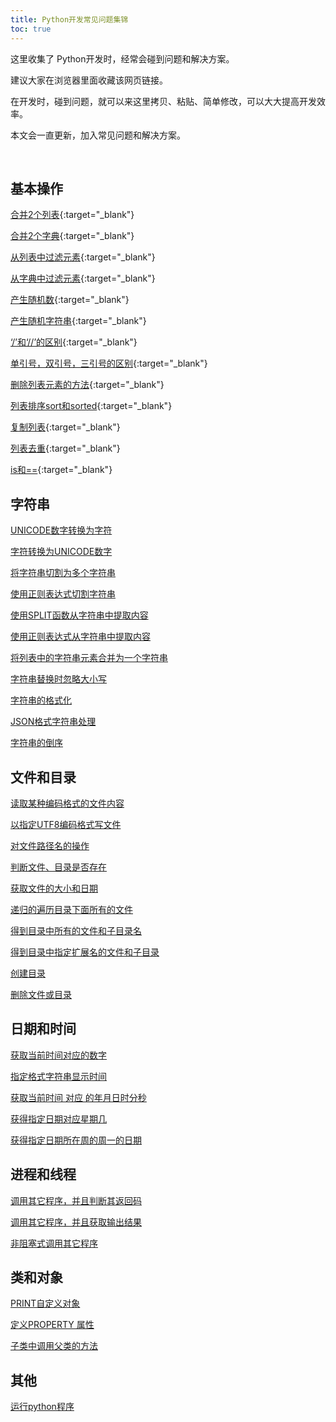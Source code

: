```yaml
---
title: Python开发常见问题集锦
toc: true
---
```


这里收集了 Python开发时，经常会碰到问题和解决方案。

建议大家在浏览器里面收藏该网页链接。

在开发时，碰到问题，就可以来这里拷贝、粘贴、简单修改，可以大大提高开发效率。

本文会一直更新，加入常见问题和解决方案。

<br>

<h2 id="基本操作"><a href="../basic/" target="_blank" style="text-decoration:none">基本操作</a></h2>

[合并2个列表](/doc/faq/python/basic/#%E5%90%88%E5%B9%B62%E4%B8%AA%E5%88%97%E8%A1%A8){:target="_blank"}

[合并2个字典](/doc/faq/python/basic/#%E5%90%88%E5%B9%B62%E4%B8%AA%E5%AD%97%E5%85%B8){:target="_blank"}

[从列表中过滤元素](/doc/faq/python/basic/#%E4%BB%8E%E5%88%97%E8%A1%A8%E4%B8%AD%E8%BF%87%E6%BB%A4%E5%85%83%E7%B4%A0){:target="_blank"}

[从字典中过滤元素](/doc/faq/python/basic/#%E4%BB%8E%E5%AD%97%E5%85%B8%E4%B8%AD%E8%BF%87%E6%BB%A4%E5%85%83%E7%B4%A0){:target="_blank"}

[产生随机数](/doc/faq/python/basic/#%E4%BA%A7%E7%94%9F%E9%9A%8F%E6%9C%BA%E6%95%B0){:target="_blank"}

[产生随机字符串](/doc/faq/python/basic/#%E4%BA%A7%E7%94%9F%E9%9A%8F%E6%9C%BA%E5%AD%97%E7%AC%A6%E4%B8%B2){:target="_blank"}

[‘/’和‘//’的区别](/doc/faq/python/basic/#和的区别){:target="_blank"}

[单引号，双引号，三引号的区别](/doc/faq/python/basic/#单引号双引号三引号的区别){:target="_blank"}

[删除列表元素的方法](/doc/faq/python/basic/#删除列表元素){:target="_blank"}

[列表排序sort和sorted](/doc/faq/python/basic/#列表排序sort和sorted){:target="_blank"}

[复制列表](/doc/faq/python/basic/#复制列表){:target="_blank"}

[列表去重](/doc/faq/python/basic/#列表去重){:target="_blank"}

[is和==](/doc/faq/python/basic/#isVS==){:target="_blank"}



<h2 id="字符串"><a href="../string/" target="_blank" style="text-decoration:none">字符串</a></h2>

[UNICODE数字转换为字符](/doc/faq/python/string/#unicode%E6%95%B0%E5%AD%97%E8%BD%AC%E6%8D%A2%E4%B8%BA%E5%AD%97%E7%AC%A6)

[字符转换为UNICODE数字](/doc/faq/python/string/#%E5%AD%97%E7%AC%A6%E8%BD%AC%E6%8D%A2%E4%B8%BAunicode%E6%95%B0%E5%AD%97)

[将字符串切割为多个字符串](/doc/faq/python/string/#%E5%B0%86%E5%AD%97%E7%AC%A6%E4%B8%B2%E5%88%87%E5%89%B2%E4%B8%BA%E5%A4%9A%E4%B8%AA%E5%AD%97%E7%AC%A6%E4%B8%B2)

[使用正则表达式切割字符串](/doc/faq/python/string/#%E4%BD%BF%E7%94%A8%E6%AD%A3%E5%88%99%E8%A1%A8%E8%BE%BE%E5%BC%8F%E5%88%87%E5%89%B2%E5%AD%97%E7%AC%A6%E4%B8%B2)

[使用SPLIT函数从字符串中提取内容](/doc/faq/python/string/#%E4%BD%BF%E7%94%A8split%E5%87%BD%E6%95%B0%E4%BB%8E%E5%AD%97%E7%AC%A6%E4%B8%B2%E4%B8%AD%E6%8F%90%E5%8F%96%E5%86%85%E5%AE%B9)

[使用正则表达式从字符串中提取内容](/doc/faq/python/string/#%E4%BD%BF%E7%94%A8%E6%AD%A3%E5%88%99%E8%A1%A8%E8%BE%BE%E5%BC%8F%E4%BB%8E%E5%AD%97%E7%AC%A6%E4%B8%B2%E4%B8%AD%E6%8F%90%E5%8F%96%E5%86%85%E5%AE%B9)

[将列表中的字符串元素合并为一个字符串](/doc/faq/python/string/#%E5%B0%86%E5%88%97%E8%A1%A8%E4%B8%AD%E7%9A%84%E5%AD%97%E7%AC%A6%E4%B8%B2%E5%85%83%E7%B4%A0%E5%90%88%E5%B9%B6%E4%B8%BA%E4%B8%80%E4%B8%AA%E5%AD%97%E7%AC%A6%E4%B8%B2)

[字符串替换时忽略大小写](/doc/faq/python/string/#%E5%AD%97%E7%AC%A6%E4%B8%B2%E6%9B%BF%E6%8D%A2%E6%97%B6%E5%BF%BD%E7%95%A5%E5%A4%A7%E5%B0%8F%E5%86%99)

[字符串的格式化](/doc/faq/python/string/#%E5%AD%97%E7%AC%A6%E4%B8%B2%E7%9A%84%E6%A0%BC%E5%BC%8F%E5%8C%96)

[JSON格式字符串处理](/doc/faq/python/string/#json%E6%A0%BC%E5%BC%8F%E5%AD%97%E7%AC%A6%E4%B8%B2%E5%A4%84%E7%90%86)

[字符串的倒序](/doc/faq/python/string/#字符串的倒序)



<h2 id="文件和目录"><a href="../file_dir/" target="_blank" style="text-decoration:none">文件和目录</a></h2>

[读取某种编码格式的文件内容](/doc/faq/python/file_dir/#%E8%AF%BB%E5%8F%96%E6%9F%90%E7%A7%8D%E7%BC%96%E7%A0%81%E6%A0%BC%E5%BC%8F%E7%9A%84%E6%96%87%E4%BB%B6%E5%86%85%E5%AE%B9)

[以指定UTF8编码格式写文件](/doc/faq/python/file_dir/#%E4%BB%A5%E6%8C%87%E5%AE%9Autf8%E7%BC%96%E7%A0%81%E6%A0%BC%E5%BC%8F%E5%86%99%E6%96%87%E4%BB%B6)

[对文件路径名的操作](/doc/faq/python/file_dir/#%E5%AF%B9%E6%96%87%E4%BB%B6%E8%B7%AF%E5%BE%84%E5%90%8D%E7%9A%84%E6%93%8D%E4%BD%9C)

[判断文件、目录是否存在](/doc/faq/python/file_dir/#%E5%88%A4%E6%96%AD%E6%96%87%E4%BB%B6%E7%9B%AE%E5%BD%95%E6%98%AF%E5%90%A6%E5%AD%98%E5%9C%A8)

[获取文件的大小和日期](/doc/faq/python/file_dir/#%E8%8E%B7%E5%8F%96%E6%96%87%E4%BB%B6%E7%9A%84%E5%A4%A7%E5%B0%8F%E5%92%8C%E6%97%A5%E6%9C%9F)

[递归的遍历目录下面所有的文件](/doc/faq/python/file_dir/#%E9%80%92%E5%BD%92%E7%9A%84%E9%81%8D%E5%8E%86%E7%9B%AE%E5%BD%95%E4%B8%8B%E9%9D%A2%E6%89%80%E6%9C%89%E7%9A%84%E6%96%87%E4%BB%B6)

[得到目录中所有的文件和子目录名](/doc/faq/python/file_dir/#%E5%BE%97%E5%88%B0%E7%9B%AE%E5%BD%95%E4%B8%AD%E6%89%80%E6%9C%89%E7%9A%84%E6%96%87%E4%BB%B6%E5%92%8C%E5%AD%90%E7%9B%AE%E5%BD%95%E5%90%8D)

[得到目录中指定扩展名的文件和子目录](/doc/faq/python/file_dir/#%E5%BE%97%E5%88%B0%E7%9B%AE%E5%BD%95%E4%B8%AD%E6%8C%87%E5%AE%9A%E6%89%A9%E5%B1%95%E5%90%8D%E7%9A%84%E6%96%87%E4%BB%B6%E5%92%8C%E5%AD%90%E7%9B%AE%E5%BD%95)

[创建目录](/doc/faq/python/file_dir/#%E5%88%9B%E5%BB%BA%E7%9B%AE%E5%BD%95)

[删除文件或目录](/doc/faq/python/file_dir/#%E5%88%A0%E9%99%A4%E6%96%87%E4%BB%B6%E6%88%96%E7%9B%AE%E5%BD%95)


<h2 id="日期和时间"><a href="../date_time/" target="_blank" style="text-decoration:none">日期和时间</a></h2>


[获取当前时间对应的数字](/doc/faq/python/date_time/#%E8%8E%B7%E5%8F%96%E5%BD%93%E5%89%8D%E6%97%B6%E9%97%B4%E5%AF%B9%E5%BA%94%E7%9A%84%E6%95%B0%E5%AD%97)

[指定格式字符串显示时间](/doc/faq/python/date_time/#%E6%8C%87%E5%AE%9A%E6%A0%BC%E5%BC%8F%E5%AD%97%E7%AC%A6%E4%B8%B2%E6%98%BE%E7%A4%BA%E6%97%B6%E9%97%B4)

[获取当前时间 对应 的年月日时分秒](/doc/faq/python/date_time/#%E8%8E%B7%E5%8F%96%E5%BD%93%E5%89%8D%E6%97%B6%E9%97%B4-%E5%AF%B9%E5%BA%94-%E7%9A%84%E5%B9%B4%E6%9C%88%E6%97%A5%E6%97%B6%E5%88%86%E7%A7%92)

[获得指定日期对应星期几](/doc/faq/python/date_time/#%E8%8E%B7%E5%BE%97%E6%8C%87%E5%AE%9A%E6%97%A5%E6%9C%9F%E5%AF%B9%E5%BA%94%E6%98%9F%E6%9C%9F%E5%87%A0)

[获得指定日期所在周的周一的日期](/doc/faq/python/date_time/#%E8%8E%B7%E5%BE%97%E6%8C%87%E5%AE%9A%E6%97%A5%E6%9C%9F%E6%89%80%E5%9C%A8%E5%91%A8%E7%9A%84%E5%91%A8%E4%B8%80%E7%9A%84%E6%97%A5%E6%9C%9F)



<h2 id="进程和线程"><a href="../process_thread/" target="_blank" style="text-decoration:none">进程和线程</a></h2>


[调用其它程序，并且判断其返回码](/doc/faq/python/process_thread/#%E8%B0%83%E7%94%A8%E5%85%B6%E5%AE%83%E7%A8%8B%E5%BA%8F%E5%B9%B6%E4%B8%94%E5%88%A4%E6%96%AD%E5%85%B6%E8%BF%94%E5%9B%9E%E7%A0%81)

[调用其它程序，并且获取输出结果](/doc/faq/python/process_thread/#%E8%B0%83%E7%94%A8%E5%85%B6%E5%AE%83%E7%A8%8B%E5%BA%8F%E5%B9%B6%E4%B8%94%E8%8E%B7%E5%8F%96%E8%BE%93%E5%87%BA%E7%BB%93%E6%9E%9C)

[非阻塞式调用其它程序](/doc/faq/python/process_thread/#%E9%9D%9E%E9%98%BB%E5%A1%9E%E5%BC%8F%E8%B0%83%E7%94%A8%E5%85%B6%E5%AE%83%E7%A8%8B%E5%BA%8F)



<h2 id="类和对象"><a href="../class/" target="_blank" style="text-decoration:none">类和对象</a></h2>

[PRINT自定义对象](/doc/faq/python/class/#print%E8%87%AA%E5%AE%9A%E4%B9%89%E5%AF%B9%E8%B1%A1)

[定义PROPERTY 属性](/doc/faq/python/class/#%E5%AE%9A%E4%B9%89property-%E5%B1%9E%E6%80%A7)

[子类中调用父类的方法](/doc/faq/python/class/#%E5%AD%90%E7%B1%BB%E4%B8%AD%E8%B0%83%E7%94%A8%E7%88%B6%E7%B1%BB%E7%9A%84%E6%96%B9%E6%B3%95)



<h2 id="其他"><a href="../others/" target="_blank" style="text-decoration:none">其他</a></h2>

[运行python程序](/doc/faq/python/others/#运行python程序)